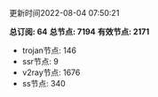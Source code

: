 更新时间2022-08-04 07:50:21

**总订阅: 64**
**总节点: 7194**
**有效节点: 2171**
- trojan节点: 146
- ssr节点: 9
- v2ray节点: 1676
- ss节点: 340
